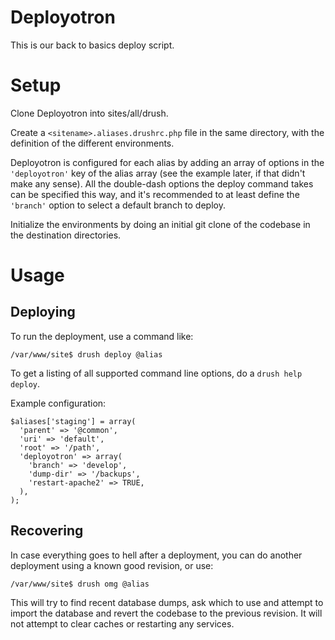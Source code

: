 Deployotron
===========

This is our back to basics deploy script.

Setup
=====

Clone Deployotron into sites/all/drush.

Create a `<sitename>.aliases.drushrc.php` file in the same directory,
with the definition of the different environments.

Deployotron is configured for each alias by adding an array of options
in the `'deployotron'` key of the alias array (see the example later,
if that didn't make any sense). All the double-dash options the deploy
command takes can be specified this way, and it's recommended to at
least define the `'branch'` option to select a default branch to
deploy.

Initialize the environments by doing an initial git clone of the
codebase in the destination directories.

Usage
=====

Deploying
---------

To run the deployment, use a command like:

    /var/www/site$ drush deploy @alias

To get a listing of all supported command line options, do a `drush
help deploy`.

Example configuration:

    $aliases['staging'] = array(
      'parent' => '@common',
      'uri' => 'default',
      'root' => '/path',
      'deployotron' => array(
        'branch' => 'develop',
        'dump-dir' => '/backups',
        'restart-apache2' => TRUE,
      ),
    );


Recovering
----------

In case everything goes to hell after a deployment, you can do another
deployment using a known good revision, or use:

    /var/www/site$ drush omg @alias

This will try to find recent database dumps, ask which to use and
attempt to import the database and revert the codebase to the previous
revision. It will not attempt to clear caches or restarting any
services.
